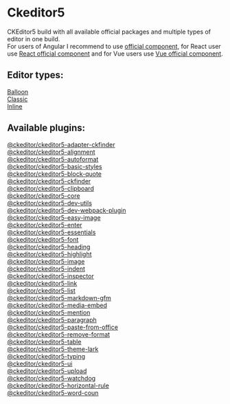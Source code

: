# Ckeditor5
CKEditor5 build with all available official packages and multiple types of editor in one build.<br/>
For users of Angular I recommend to use [official component](https://ckeditor.com/docs/ckeditor5/latest/builds/guides/integration/frameworks/angular.html), for React user use [React official component](https://ckeditor.com/docs/ckeditor5/latest/builds/guides/integration/frameworks/react.html) and for Vue users use [Vue official component](https://ckeditor.com/docs/ckeditor5/latest/builds/guides/integration/frameworks/vuejs.html).

## Editor types:
[Balloon](https://github.com/ckeditor/ckeditor5-editor-balloon)<br/>
[Classic](https://github.com/ckeditor/ckeditor5-editor-classic)<br/>
[Inline](https://github.com/ckeditor/ckeditor5-editor-inline)<br/>

## Available plugins:
[@ckeditor/ckeditor5-adapter-ckfinder](https://github.com/ckeditor/ckeditor5-adapter-ckfinder)<br/>
[@ckeditor/ckeditor5-alignment](https://github.com/ckeditor/ckeditor5-alignment)<br/>
[@ckeditor/ckeditor5-autoformat](https://github.com/ckeditor/ckeditor5-autoformat)<br/>
[@ckeditor/ckeditor5-basic-styles](https://github.com/ckeditor/ckeditor5-basic-styles)<br/>
[@ckeditor/ckeditor5-block-quote](https://github.com/ckeditor/ckeditor5-block-quote)<br/>
[@ckeditor/ckeditor5-ckfinder](https://github.com/ckeditor/ckeditor5-ckfinder)<br/>
[@ckeditor/ckeditor5-clipboard](https://github.com/ckeditor/ckeditor5-clipboard)<br/>
[@ckeditor/ckeditor5-core](https://github.com/ckeditor/ckeditor5-core)<br/>
[@ckeditor/ckeditor5-dev-utils](https://github.com/ckeditor/ckeditor5-dev-utils)<br/>
[@ckeditor/ckeditor5-dev-webpack-plugin](https://github.com/ckeditor/ckeditor5-dev-webpack-plugin)<br/>
[@ckeditor/ckeditor5-easy-image](https://github.com/ckeditor/ckeditor5-easy-image)<br/>
[@ckeditor/ckeditor5-enter](https://github.com/ckeditor/ckeditor5-enter)<br/>
[@ckeditor/ckeditor5-essentials](https://github.com/ckeditor/ckeditor5-essentials)<br/>
[@ckeditor/ckeditor5-font](https://github.com/ckeditor/ckeditor5-font)<br/>
[@ckeditor/ckeditor5-heading](https://github.com/ckeditor/ckeditor5-heading)<br/>
[@ckeditor/ckeditor5-highlight](https://github.com/ckeditor/ckeditor5-highlight)<br/>
[@ckeditor/ckeditor5-image](https://github.com/ckeditor/ckeditor5-image)<br/>
[@ckeditor/ckeditor5-indent](https://github.com/ckeditor/ckeditor5-indent)<br/>
[@ckeditor/ckeditor5-inspector](https://github.com/ckeditor/ckeditor5-inspector)<br/>
[@ckeditor/ckeditor5-link](https://github.com/ckeditor/ckeditor5-link)<br/>
[@ckeditor/ckeditor5-list](https://github.com/ckeditor/ckeditor5-list)<br/>
[@ckeditor/ckeditor5-markdown-gfm](https://github.com/ckeditor/ckeditor5-markdown-gfm)<br/>
[@ckeditor/ckeditor5-media-embed](https://github.com/ckeditor/ckeditor5-media-embed)<br/>
[@ckeditor/ckeditor5-mention](https://github.com/ckeditor/ckeditor5-mention)<br/>
[@ckeditor/ckeditor5-paragraph](https://github.com/ckeditor/ckeditor5-paragraph)<br/>
[@ckeditor/ckeditor5-paste-from-office](https://github.com/ckeditor/ckeditor5-paste-from-office)<br/>
[@ckeditor/ckeditor5-remove-format](https://github.com/ckeditor/ckeditor5-remove-format)<br/>
[@ckeditor/ckeditor5-table](https://github.com/ckeditor/ckeditor5-table)<br/>
[@ckeditor/ckeditor5-theme-lark](https://github.com/ckeditor/ckeditor5-theme-lark)<br/>
[@ckeditor/ckeditor5-typing](https://github.com/ckeditor/ckeditor5-typing)<br/>
[@ckeditor/ckeditor5-ui](https://github.com/ckeditor/ckeditor5-ui)<br/>
[@ckeditor/ckeditor5-upload](https://github.com/ckeditor/ckeditor5-upload)<br/>
[@ckeditor/ckeditor5-watchdog](https://github.com/ckeditor/ckeditor5-watchdog)<br/>
[@ckeditor/ckeditor5-horizontal-rule](https://github.com/ckeditor/ckeditor5-horizontal-rule)<br/>
[@ckeditor/ckeditor5-word-coun](https://github.com/ckeditor/ckeditor5-word-count)<br/>
